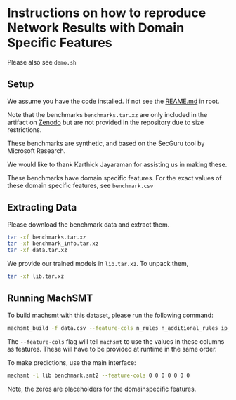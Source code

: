 # Instructions on how to reproduce Network Results with Domain Specific Features

Please also see `demo.sh`

## Setup

We assume you have the code installed. If not see the [REAME.md](https://github.com/MachSMT/STTT-Artifact/blob/master/README.md) in root. 

Note that the benchmarks `benchmarks.tar.xz` are only included in the artifact on
[Zenodo](https://zenodo.org/record/7383299) but are not provided in the
repository due to size restrictions.

These benchmarks are synthetic, and based on the SecGuru tool by Microsoft Research.

We would like to thank Karthick Jayaraman for assisting us in making these.

These benchmarks have domain specific features. For the exact values of these domain specific features, see `benchmark.csv`

## Extracting Data
Please download the benchmark data and extract them.

```bash
tar -xf benchmarks.tar.xz
tar -xf benchmark_info.tar.xz
tar -xf data.tar.xz
```

We provide our trained models in `lib.tar.xz`. To unpack them, 

```bash
tar -xf lib.tar.xz
```

## Running MachSMT

To build machsmt with this dataset, please run the following command:

```bash
machsmt_build -f data.csv --feature-cols n_rules n_additional_rules ip_range n_ports no_port_proba n_protocols no_protocol_proba
```

The `--feature-cols` flag will tell `machsmt` to use the values in these columns as features. These will have to be provided at runtime in the same order.

To make predictions, use the main interface:
```bash
machsmt -l lib benchmark.smt2 --feature-cols 0 0 0 0 0 0 0
```

Note, the zeros are placeholders for the domainspecific features.
